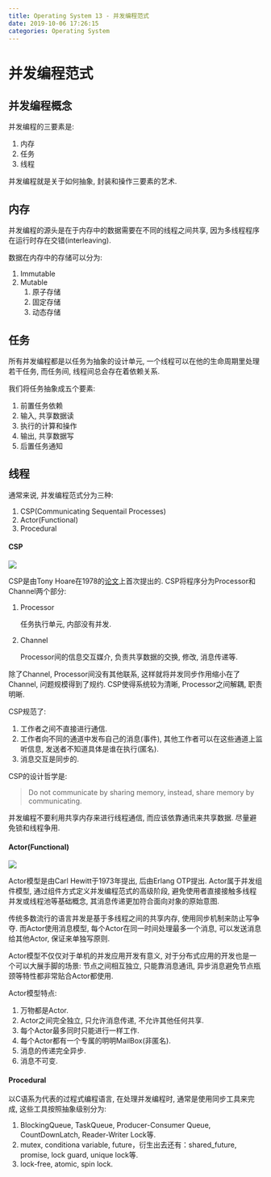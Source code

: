 ```yaml
---
title: Operating System 13 - 并发编程范式
date: 2019-10-06 17:26:15
categories: Operating System
---
```

# 并发编程范式

<!--more-->

## 并发编程概念

并发编程的三要素是:

1. 内存
2. 任务
3. 线程

并发编程就是关于如何抽象, 封装和操作三要素的艺术.

## 内存

并发编程的源头是在于内存中的数据需要在不同的线程之间共享, 因为多线程程序在运行时存在交错(interleaving).

数据在内存中的存储可以分为:

1. Immutable
2. Mutable
   1. 原子存储
   2. 固定存储
   3. 动态存储

## 任务

所有并发编程都是以任务为抽象的设计单元, 一个线程可以在他的生命周期里处理若干任务, 而任务间, 线程间总会存在着依赖关系.

我们将任务抽象成五个要素:

1. 前置任务依赖
2. 输入, 共享数据读
3. 执行的计算和操作
4. 输出, 共享数据写
5. 后置任务通知

## 线程

通常来说, 并发编程范式分为三种:

1. CSP(Communicating Sequentail Processes)
2. Actor(Functional)
3. Procedural

#### CSP

![](https://i.loli.net/2019/10/06/L9OxeDSbz7MNYPj.png)

CSP是由Tony Hoare在1978的[论文](http://www.usingcsp.com/cspbook.pdf)上首次提出的. CSP将程序分为Processor和Channel两个部分:

1. Processor
   
   任务执行单元, 内部没有并发.

2. Channel

    Processor间的信息交互媒介, 负责共享数据的交换, 修改, 消息传递等.

除了Channel, Processor间没有其他联系, 这样就将并发同步作用缩小在了Channel, 问题规模得到了规约. CSP使得系统较为清晰, Processor之间解耦, 职责明晰.

CSP规范了:

1. 工作者之间不直接进行通信.
2. 工作者向不同的通道中发布自己的消息(事件), 其他工作者可以在这些通道上监听信息, 发送者不知道具体是谁在执行(匿名).
3. 消息交互是同步的.

CSP的设计哲学是:

> Do not communicate by sharing memory, instead, share memory by communicating.

并发编程不要利用共享内存来进行线程通信, 而应该依靠通讯来共享数据. 尽量避免锁和线程争用.

#### Actor(Functional)

![](https://i.loli.net/2019/10/06/KTp5Ag1ZDHIXRCu.png)

Actor模型是由Carl Hewitt于1973年提出, 后由Erlang OTP提出. Actor属于并发组件模型, 通过组件方式定义并发编程范式的高级阶段, 避免使用者直接接触多线程并发或线程池等基础概念, 其消息传递更加符合面向对象的原始意图.

传统多数流行的语言并发是基于多线程之间的共享内存, 使用同步机制来防止写争夺. 而Actor使用消息模型, 每个Actor在同一时间处理最多一个消息, 可以发送消息给其他Actor, 保证来单独写原则.

Actor模型不仅仅对于单机的并发应用开发有意义, 对于分布式应用的开发也是一个可以大展手脚的场景: 节点之间相互独立, 只能靠消息通讯, 异步消息避免节点瓶颈等特性都非常贴合Actor都使用.

Actor模型特点:

1. 万物都是Actor.
2. Actor之间完全独立, 只允许消息传递, 不允许其他任何共享.
3. 每个Actor最多同时只能进行一样工作.
4. 每个Actor都有一个专属的明明MailBox(非匿名).
5. 消息的传递完全异步.
6. 消息不可变.

#### Procedural

以C语系为代表的过程式编程语言, 在处理并发编程时, 通常是使用同步工具来完成, 这些工具按照抽象级别分为:

1. BlockingQueue, TaskQueue, Producer-Consumer Queue, CountDownLatch, Reader-Writer Lock等.
2. mutex, conditiona variable, future，衍生出去还有：shared_future, promise, lock guard, unique lock等.
3. lock-free, atomic, spin lock.
